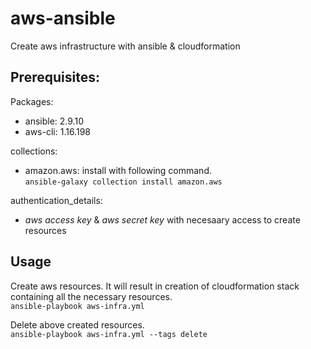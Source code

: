 # aws-ansible
Create aws infrastructure with ansible &amp; cloudformation

## Prerequisites:

Packages:
 - ansible: 2.9.10
 - aws-cli: 1.16.198

collections:
 - amazon.aws: install with following command.<br>
   ```ansible-galaxy collection install amazon.aws```

authentication_details:
 - *aws access key* & *aws secret key* with necesaary access to create resources

## Usage

Create aws resources. It will result in creation of cloudformation stack containing all the necessary resources.<br>
```ansible-playbook aws-infra.yml```

Delete above created resources.<br>
```ansible-playbook aws-infra.yml --tags delete```